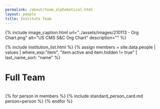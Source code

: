 ```yaml
---
permalink: /about/team_alphabetical.html
layout: people
title: Institute Team
---
```


{% include image_caption.html url="../assets/images/210113 - Org Chart.png" alt="US CMS S&C Org Chart" description="" %}


{% include institution_list.html %}
{% assign members = site.data.people | values
                                     | where_exp:"item", "item.active and item.hidden != true"
                                     | last_name_sort: "name" %}


<h1>Full Team</h1><br>

<div class="container-fluid">
<div class="row">
{% for person in members %}
    {% include standard_person_card.md person=person %}
{% endfor %}
</div>
</div>
